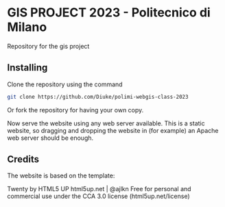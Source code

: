 # GIS PROJECT 2023 - Politecnico di Milano
Repository for the gis project 

## Installing
Clone the repository using the command 
```sh
git clone https://github.com/Diuke/polimi-webgis-class-2023
```

Or fork the repository for having your own copy.

Now serve the website using any web server available. This is a static website, so dragging and dropping the website in (for example) an Apache web server should be enough. 

## Credits
The website is based on the template:

Twenty by HTML5 UP
html5up.net | @ajlkn
Free for personal and commercial use under the CCA 3.0 license (html5up.net/license)
